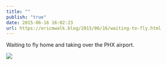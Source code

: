 ```yaml
---
title: ""
publish: "true"
date: 2015-06-16 16:02:23
url: https://ericmwalk.blog/2015/06/16/waiting-to-fly.html
---
```


Waiting to fly home and taking over the PHX airport.

![](https://ericmwalk.blog/uploads/2022/9ed5174bf4.jpg)